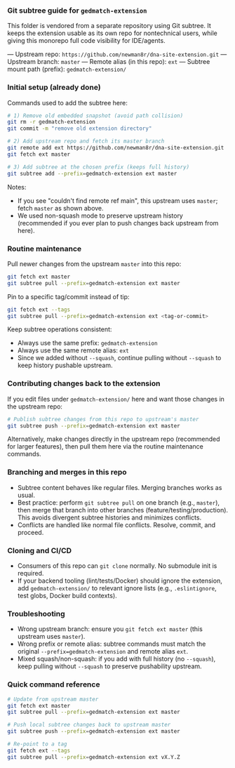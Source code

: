 ### Git subtree guide for `gedmatch-extension`

This folder is vendored from a separate repository using Git subtree. It keeps the extension usable as its own repo for nontechnical users, while giving this monorepo full code visibility for IDE/agents.

— Upstream repo: `https://github.com/newman8r/dna-site-extension.git`
— Upstream branch: `master`
— Remote alias (in this repo): `ext`
— Subtree mount path (prefix): `gedmatch-extension/`

### Initial setup (already done)

Commands used to add the subtree here:

```bash
# 1) Remove old embedded snapshot (avoid path collision)
git rm -r gedmatch-extension
git commit -m "remove old extension directory"

# 2) Add upstream repo and fetch its master branch
git remote add ext https://github.com/newman8r/dna-site-extension.git
git fetch ext master

# 3) Add subtree at the chosen prefix (keeps full history)
git subtree add --prefix=gedmatch-extension ext master
```

Notes:
- If you see "couldn't find remote ref main", this upstream uses `master`; fetch `master` as shown above.
- We used non-squash mode to preserve upstream history (recommended if you ever plan to push changes back upstream from here).

### Routine maintenance

Pull newer changes from the upstream `master` into this repo:

```bash
git fetch ext master
git subtree pull --prefix=gedmatch-extension ext master
```

Pin to a specific tag/commit instead of tip:

```bash
git fetch ext --tags
git subtree pull --prefix=gedmatch-extension ext <tag-or-commit>
```

Keep subtree operations consistent:
- Always use the same prefix: `gedmatch-extension`
- Always use the same remote alias: `ext`
- Since we added without `--squash`, continue pulling without `--squash` to keep history pushable upstream.

### Contributing changes back to the extension

If you edit files under `gedmatch-extension/` here and want those changes in the upstream repo:

```bash
# Publish subtree changes from this repo to upstream's master
git subtree push --prefix=gedmatch-extension ext master
```

Alternatively, make changes directly in the upstream repo (recommended for larger features), then pull them here via the routine maintenance commands.

### Branching and merges in this repo

- Subtree content behaves like regular files. Merging branches works as usual.
- Best practice: perform `git subtree pull` on one branch (e.g., `master`), then merge that branch into other branches (feature/testing/production). This avoids divergent subtree histories and minimizes conflicts.
- Conflicts are handled like normal file conflicts. Resolve, commit, and proceed.

### Cloning and CI/CD

- Consumers of this repo can `git clone` normally. No submodule init is required.
- If your backend tooling (lint/tests/Docker) should ignore the extension, add `gedmatch-extension/` to relevant ignore lists (e.g., `.eslintignore`, test globs, Docker build contexts).

### Troubleshooting

- Wrong upstream branch: ensure you `git fetch ext master` (this upstream uses `master`).
- Wrong prefix or remote alias: subtree commands must match the original `--prefix=gedmatch-extension` and remote alias `ext`.
- Mixed squash/non-squash: if you add with full history (no `--squash`), keep pulling without `--squash` to preserve pushability upstream.

### Quick command reference

```bash
# Update from upstream master
git fetch ext master
git subtree pull --prefix=gedmatch-extension ext master

# Push local subtree changes back to upstream master
git subtree push --prefix=gedmatch-extension ext master

# Re-point to a tag
git fetch ext --tags
git subtree pull --prefix=gedmatch-extension ext vX.Y.Z
```


